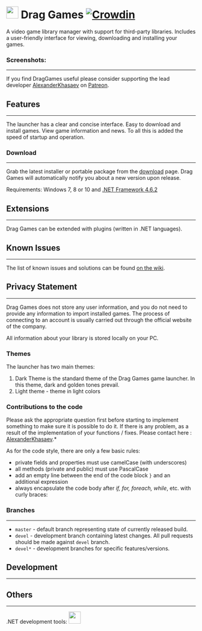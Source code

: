 # <img src="https://playnite.link/applogo.png" width="32">  Drag Games [![Crowdin](https://badges.crowdin.net/playnite/localized.svg)](https://crowdin.com/project/playnite)
A video game library manager with support for third-party libraries. Includes a user-friendly interface for viewing, downloading and installing your games.


### Screenshots:
---------
If you find DragGames useful please consider supporting the lead developer [AlexanderKhasaev](link) on [Patreon](link).

## Features
---------
The launcher has a clear and concise interface. Easy to download and install games. View game information and news. To all this is added the speed of startup and operation.

### Download
---------

Grab the latest installer or portable package from the [download](link) page. Drag Games will automatically notify you about a new version upon release.

Requirements: Windows 7, 8 or 10 and [.NET Framework 4.6.2](https://www.microsoft.com/en-us/download/details.aspx?id=53344)

## Extensions
---------
Drag Games can be extended with plugins (written in .NET languages).

## Known Issues
---------
The list of known issues and solutions can be found [on the wiki](link).

## Privacy Statement
---------
Drag Games does not store any user information, and you do not need to provide any information to import installed games. The process of connecting to an account is usually carried out through the official website of the company.

All information about your library is stored locally on your PC.


### Themes
The launcher has two main themes: 
1. Dark Theme is the standard theme of the Drag Games game launcher. In this theme, dark and golden tones prevail.
2. Light theme - theme in light colors

### Contributions to the code
Please ask the appropriate question first before starting to implement something to make sure it is possible to do it. If there is any problem, as a result of the implementation of your functions / fixes. Please contact here : [AlexanderKhasaev](link).*

As for the code style, there are only a few basic rules:

- private fields and properties must use camelCase (with underscores)
- all methods (private and public) must use PascalCase
- add an empty line between the end of the code block `}` and an additional expression
- always encapsulate the code body after *if, for, foreach, while*, etc. with curly braces:

### Branches
---------
* `master` - default branch representing state of currently released build.
* `devel` - development branch containing latest changes. All pull requests should be made against `devel` branch.
* `devel*` - development branches for specific features/versions.

## Development
---------


## Others
---------

.NET development tools:
<img src="https://devblogs.microsoft.com/visualstudio/wp-content/uploads/sites/4/2018/11/preview-thumb.png" width="32">

